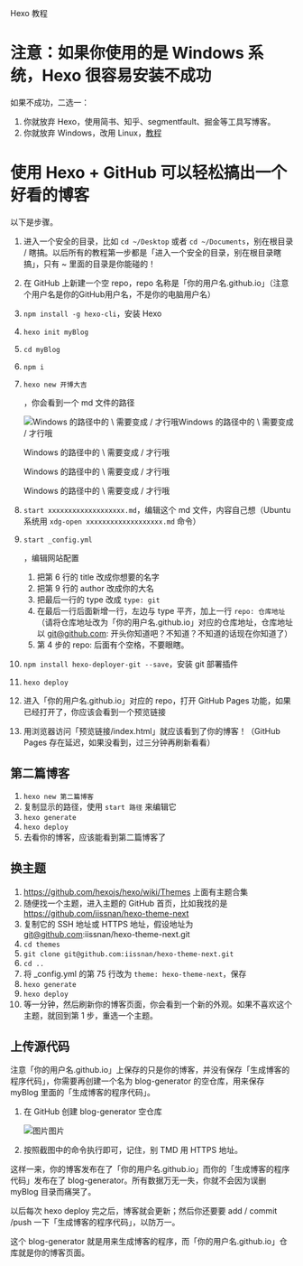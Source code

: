 Hexo 教程

# 注意：如果你使用的是 Windows 系统，Hexo 很容易安装不成功

如果不成功，二选一：

1. 你就放弃 Hexo，使用简书、知乎、segmentfault、掘金等工具写博客。
2. 你就放弃 Windows，改用 Linux，[教程](https://xiedaimala.com/tasks/11ad5683-7e18-4883-879d-8425e6a6ceb7)

# 使用 Hexo + GitHub 可以轻松搞出一个好看的博客

以下是步骤。

1. 进入一个安全的目录，比如 `cd ~/Desktop` 或者 `cd ~/Documents`，别在根目录 / 瞎搞。以后所有的教程第一步都是「进入一个安全的目录，别在根目录瞎搞」，只有 ~ 里面的目录是你能碰的！

2. 在 GitHub 上新建一个空 repo，repo 名称是「你的用户名.github.io」（注意个用户名是你的GitHub用户名，不是你的电脑用户名）

3. `npm install -g hexo-cli`，安装 Hexo

4. `hexo init myBlog`

5. `cd myBlog`

6. `npm i`

7. ```
   hexo new 开博大吉
   ```

   ，你会看到一个 md 文件的路径

   ![Windows 的路径中的 \ 需要变成 / 才行哦](https://video.jirengu.com/FqHIo4pU6kbk3R66KdlMwYJaAbQn)Windows 的路径中的 \ 需要变成 / 才行哦

   Windows 的路径中的 \ 需要变成 / 才行哦

   Windows 的路径中的 \ 需要变成 / 才行哦

   Windows 的路径中的 \ 需要变成 / 才行哦

8. `start xxxxxxxxxxxxxxxxxxx.md`，编辑这个 md 文件，内容自己想（Ubuntu 系统用 `xdg-open xxxxxxxxxxxxxxxxxxx.md` 命令）

9. ```
   start _config.yml
   ```

   ，编辑网站配置

   1. 把第 6 行的 title 改成你想要的名字
   2. 把第 9 行的 author 改成你的大名
   3. 把最后一行的 type 改成 `type: git`
   4. 在最后一行后面新增一行，左边与 type 平齐，加上一行 `repo: 仓库地址`（请将仓库地址改为「你的用户名.github.io」对应的仓库地址，仓库地址以 [git@github.com](mailto:git@github.com): 开头你知道吧？不知道？不知道的话现在你知道了）
   5. 第 4 步的 repo: 后面有个空格，不要眼瞎。

10. `npm install hexo-deployer-git --save`，安装 git 部署插件

11. `hexo deploy`

12. 进入「你的用户名.github.io」对应的 repo，打开 GitHub Pages 功能，如果已经打开了，你应该会看到一个预览链接

13. 用浏览器访问「预览链接/index.html」就应该看到了你的博客！（GitHub Pages 存在延迟，如果没看到，过三分钟再刷新看看）

## 第二篇博客

1. `hexo new 第二篇博客`
2. 复制显示的路径，使用 `start 路径` 来编辑它
3. `hexo generate`
4. `hexo deploy`
5. 去看你的博客，应该能看到第二篇博客了

## 换主题

1. <https://github.com/hexojs/hexo/wiki/Themes> 上面有主题合集
2. 随便找一个主题，进入主题的 GitHub 首页，比如我找的是 <https://github.com/iissnan/hexo-theme-next>
3. 复制它的 SSH 地址或 HTTPS 地址，假设地址为 [git@github.com](mailto:git@github.com):iissnan/hexo-theme-next.git
4. `cd themes`
5. `git clone git@github.com:iissnan/hexo-theme-next.git`
6. `cd ..`
7. 将 _config.yml 的第 75 行改为 `theme: hexo-theme-next`，保存
8. `hexo generate`
9. `hexo deploy`
10. 等一分钟，然后刷新你的博客页面，你会看到一个新的外观。如果不喜欢这个主题，就回到第 1 步，重选一个主题。

## 上传源代码

注意「你的用户名.github.io」上保存的只是你的博客，并没有保存「生成博客的程序代码」，你需要再创建一个名为 blog-generator 的空仓库，用来保存 myBlog 里面的「生成博客的程序代码」。

1. 在 GitHub 创建 blog-generator 空仓库

   ![图片](https://video.jirengu.com/Fpl8Cw-Pb4FCBdE_OE_N0ftCrtry)图片

   

2. 按照截图中的命令执行即可，记住，别 TMD 用 HTTPS 地址。

这样一来，你的博客发布在了「你的用户名.github.io」而你的「生成博客的程序代码」发布在了 blog-generator。所有数据万无一失，你就不会因为误删 myBlog 目录而痛哭了。

以后每次 hexo deploy 完之后，博客就会更新；然后你还要要 add / commit /push 一下「生成博客的程序代码」，以防万一。

这个 blog-generator 就是用来生成博客的程序，而「你的用户名.github.io」仓库就是你的博客页面。